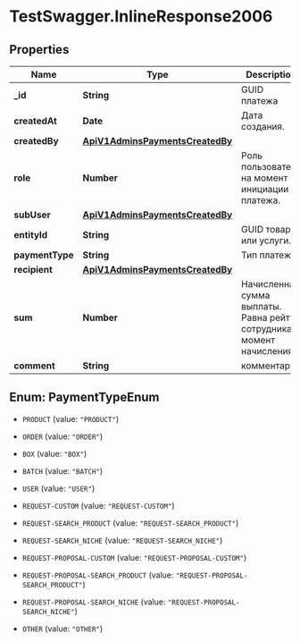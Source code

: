 # TestSwagger.InlineResponse2006

## Properties

Name | Type | Description | Notes
------------ | ------------- | ------------- | -------------
**_id** | **String** | GUID платежа | [optional] 
**createdAt** | **Date** | Дата создания. | [optional] 
**createdBy** | [**ApiV1AdminsPaymentsCreatedBy**](ApiV1AdminsPaymentsCreatedBy.md) |  | [optional] 
**role** | **Number** | Роль пользователя на момент инициации платежа. | [optional] 
**subUser** | [**ApiV1AdminsPaymentsCreatedBy**](ApiV1AdminsPaymentsCreatedBy.md) |  | [optional] 
**entityId** | **String** | GUID товара или услуги. | [optional] 
**paymentType** | **String** | Тип платежа | [optional] 
**recipient** | [**ApiV1AdminsPaymentsCreatedBy**](ApiV1AdminsPaymentsCreatedBy.md) |  | [optional] 
**sum** | **Number** | Начисленная сумма выплаты. Равна рейту сотрудника в момент начисления. | [optional] 
**comment** | **String** | комментарий | [optional] 



## Enum: PaymentTypeEnum


* `PRODUCT` (value: `"PRODUCT"`)

* `ORDER` (value: `"ORDER"`)

* `BOX` (value: `"BOX"`)

* `BATCH` (value: `"BATCH"`)

* `USER` (value: `"USER"`)

* `REQUEST-CUSTOM` (value: `"REQUEST-CUSTOM"`)

* `REQUEST-SEARCH_PRODUCT` (value: `"REQUEST-SEARCH_PRODUCT"`)

* `REQUEST-SEARCH_NICHE` (value: `"REQUEST-SEARCH_NICHE"`)

* `REQUEST-PROPOSAL-CUSTOM` (value: `"REQUEST-PROPOSAL-CUSTOM"`)

* `REQUEST-PROPOSAL-SEARCH_PRODUCT` (value: `"REQUEST-PROPOSAL-SEARCH_PRODUCT"`)

* `REQUEST-PROPOSAL-SEARCH_NICHE` (value: `"REQUEST-PROPOSAL-SEARCH_NICHE"`)

* `OTHER` (value: `"OTHER"`)




